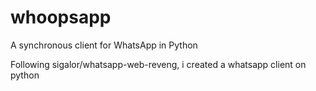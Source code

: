 # whoopsapp
A synchronous client for WhatsApp in Python

Following sigalor/whatsapp-web-reveng, i created a whatsapp client on python